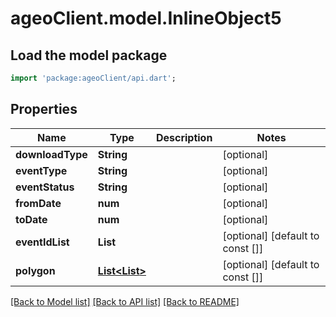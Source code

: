 # ageoClient.model.InlineObject5

## Load the model package
```dart
import 'package:ageoClient/api.dart';
```

## Properties
Name | Type | Description | Notes
------------ | ------------- | ------------- | -------------
**downloadType** | **String** |  | [optional] 
**eventType** | **String** |  | [optional] 
**eventStatus** | **String** |  | [optional] 
**fromDate** | **num** |  | [optional] 
**toDate** | **num** |  | [optional] 
**eventIdList** | **List<String>** |  | [optional] [default to const []]
**polygon** | [**List<List<num>>**](List.md) |  | [optional] [default to const []]

[[Back to Model list]](../README.md#documentation-for-models) [[Back to API list]](../README.md#documentation-for-api-endpoints) [[Back to README]](../README.md)



